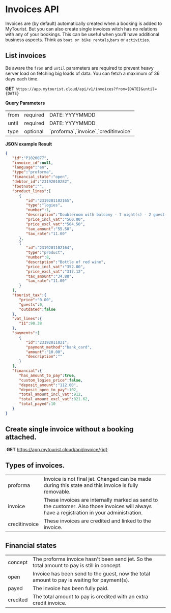 # Invoices API
Invoices are (by default) automatically created when a booking is added to MyTourist. But you can also create single invoices witch has no relations with any of your bookings. This can be useful when you'll have additional business aspects. Think as `boat or bike rentals`,`bars` or `activities`.

## List invoices
Be aware the `from` and `until` parameters are required to prevent heavy server load on fetching big loads of data. You can fetch a maximum of 36 days each time.

**GET** `https://app.mytourist.cloud/api/v1/invoices?from={DATE}&until={DATE}`

**Query Parameters**
<table>
    <tr><td>from</td><td>required</td><td>DATE: YYYYMMDD</td></tr>
    <tr><td>until</td><td>required</td><td>DATE: YYYYMMDD</td></tr>
    <tr><td>type</td><td>optional</td><td>`proforma`,`invoice`,`creditinvoice`</td></tr>
</table>

**JSON example Result**
```json
{
   "id":"P1020077",
   "invoice_id":null,
   "language":"en",
   "type":"proforma",
   "financial_state":"open",
   "debtor_id":"23192010282",
   "footnote":"",
   "product_lines":[
      {
         "id":"2319201102165",
         "type":"logies",
         "number":1,
         "description":"Doubleroom with balcony - 7 night(s) - 2 guest(s) - 04\/11'20 11\/11'20",
         "price_incl_vat":"560.00",
         "price_excl_vat":"504.50",
         "tax_amount":"55.50",
         "tax_rate":"11.00"
      },
      {
         "id":"2319201102164",
         "type":"product",
         "number":8,
         "description":"Bottle of red wine",
         "price_incl_vat":"352.00",
         "price_excl_vat":"317.12",
         "tax_amount":"34.88",
         "tax_rate":"11.00"
      }
   ],
   "tourist_tax":{
      "price":"0.00",
      "guests":0,
      "outdated":false
   },
   "vat_lines":{
      "11":90.38
   },
   "payments":[
      {
         "id":"23192011021",
         "payment_method":"bank_card",
         "amount":"10.00",
         "description":""
      }
   ],
   "financial":{
      "has_amount_to_pay":true,
      "custom_logies_price":false,
      "deposit_amount":"112.00",
      "deposit_open_to_pay":102,
      "total_amount_incl_vat":912,
      "total_amount_excl_vat":821.62,
      "total_payed":10
   }
}
```


## Create single invoice __without__ a booking attached.
<span style="border:1px solid #f1f1f1; padding:3px;"><b>GET</b> https://app.mytourist.cloud/api/invoice/{id}</span>

## Types of invoices.
<table>
    <tr><td>proforma</td><td>Invoice is not final jet. Changed can be made during this state and this invoice is fully removable.</td></tr>    
    <tr><td>invoice</td><td>These invoices are internally marked as send to the customer. Also those invoices will always have a registration in your administration.</td></tr>    
    <tr><td>creditinvoice</td><td>These invoices are credited and linked to the invoice.</td></tr>
</table>

## Financial states
<table>
    <tr><td>concept</td><td>The proforma invoice hasn't been send jet. So the total amount to pay is still in concept.</td></tr>
    <tr><td>open</td><td>Invoice has been send to the guest, now the total amount to pay is waiting for payment(s).</td></tr>
    <tr><td>payed</td><td>The invoice has been fully paid.</td></tr>
    <tr><td>credited</td><td>The total amount to pay is credited with an extra credit invoice.</td></tr>
</table>